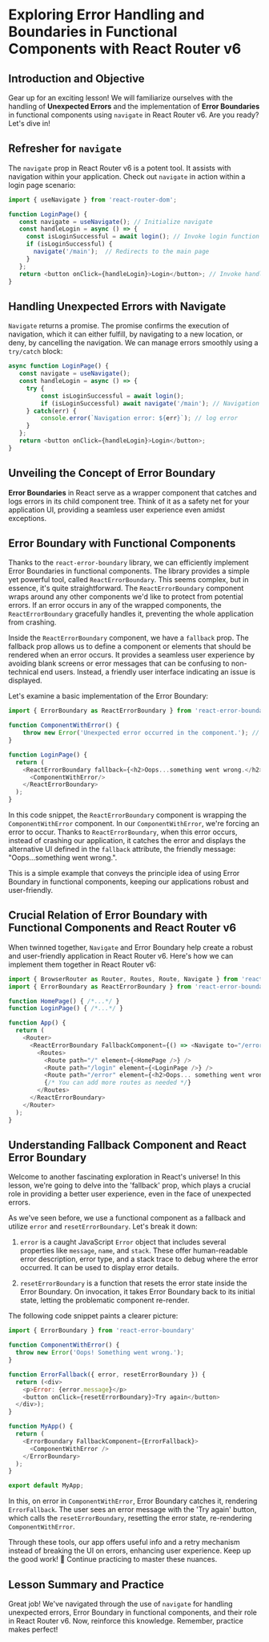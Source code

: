 # Exploring Error Handling and Boundaries in Functional Components with React Router v6

## Introduction and Objective
Gear up for an exciting lesson! We will familiarize ourselves with the handling of **Unexpected Errors** and the implementation of **Error Boundaries** in functional components using `navigate` in React Router v6. Are you ready? Let's dive in!

## Refresher for `navigate`
The `navigate` prop in React Router v6 is a potent tool. It assists with navigation within your application. Check out `navigate` in action within a login page scenario:

```javaScript
import { useNavigate } from 'react-router-dom';

function LoginPage() {
   const navigate = useNavigate(); // Initialize navigate
   const handleLogin = async () => {
     const isLoginSuccessful = await login(); // Invoke login function
     if (isLoginSuccessful) {
       navigate('/main');  // Redirects to the main page
     }
   };
   return <button onClick={handleLogin}>Login</button>; // Invoke handleLogin on button click
}
```

## Handling Unexpected Errors with Navigate
`Navigate` returns a promise. The promise confirms the execution of navigation, which it can either fulfill, by navigating to a new location, or deny, by cancelling the navigation. We can manage errors smoothly using a `try/catch` block:

```javaScript
async function LoginPage() {
   const navigate = useNavigate();
   const handleLogin = async () => {
     try {
         const isLoginSuccessful = await login();
         if (isLoginSuccessful) await navigate('/main'); // Navigation to main page
     } catch(err) {
         console.error(`Navigation error: ${err}`); // log error
     }
   };
   return <button onClick={handleLogin}>Login</button>;
}
```

## Unveiling the Concept of Error Boundary
**Error Boundaries** in React serve as a wrapper component that catches and logs errors in its child component tree. Think of it as a safety net for your application UI, providing a seamless user experience even amidst exceptions.

## Error Boundary with Functional Components
Thanks to the `react-error-boundary` library, we can efficiently implement Error Boundaries in functional components. The library provides a simple yet powerful tool, called `ReactErrorBoundary`. This seems complex, but in essence, it's quite straightforward. The `ReactErrorBoundary` component wraps around any other components we'd like to protect from potential errors. If an error occurs in any of the wrapped components, the `ReactErrorBoundary` gracefully handles it, preventing the whole application from crashing.

Inside the `ReactErrorBoundary` component, we have a `fallback` prop. The fallback prop allows us to define a component or elements that should be rendered when an error occurs. It provides a seamless user experience by avoiding blank screens or error messages that can be confusing to non-technical end users. Instead, a friendly user interface indicating an issue is displayed.

Let's examine a basic implementation of the Error Boundary:

```javaScript
import { ErrorBoundary as ReactErrorBoundary } from 'react-error-boundary';

function ComponentWithError() {
    throw new Error('Unexpected error occurred in the component.'); // This component throws an error
}

function LoginPage() {
  return (
    <ReactErrorBoundary fallback={<h2>Oops...something went wrong.</h2>}> // Using ReactErrorBoundary to wrap our component
      <ComponentWithError/>
    </ReactErrorBoundary>
  );
}
```
In this code snippet, the `ReactErrorBoundary` component is wrapping the `ComponentWithError` component. In our `ComponentWithError`, we're forcing an error to occur. Thanks to `ReactErrorBoundary`, when this error occurs, instead of crashing our application, it catches the error and displays the alternative UI defined in the `fallback` attribute, the friendly message: "Oops...something went wrong.".

This is a simple example that conveys the principle idea of using Error Boundary in functional components, keeping our applications robust and user-friendly.

## Crucial Relation of Error Boundary with Functional Components and React Router v6
When twinned together, `Navigate` and Error Boundary help create a robust and user-friendly application in React Router v6. Here's how we can implement them together in React Router v6:

```javaScript
import { BrowserRouter as Router, Routes, Route, Navigate } from 'react-router-dom';
import { ErrorBoundary as ReactErrorBoundary } from 'react-error-boundary';

function HomePage() { /*...*/ }
function LoginPage() { /*...*/ }

function App() {
  return (
    <Router>
      <ReactErrorBoundary FallbackComponent={() => <Navigate to="/error" replace />} >
        <Routes>
          <Route path="/" element={<HomePage />} />
          <Route path="/login" element={<LoginPage />} />
          <Route path="/error" element={<h2>Oops... something went wrong.</h2>} />
          {/* You can add more routes as needed */}
        </Routes>
      </ReactErrorBoundary>
    </Router>
  );
}
```

## Understanding Fallback Component and React Error Boundary
Welcome to another fascinating exploration in React's universe! In this lesson, we're going to delve into the 'fallback' prop, which plays a crucial role in providing a better user experience, even in the face of unexpected errors.

As we've seen before, we use a functional component as a fallback and utilize `error` and `resetErrorBoundary`. Let's break it down:

1. `error` is a caught JavaScript `Error` object that includes several properties like `message`, `name`, and `stack`. These offer human-readable error description, error type, and a stack trace to debug where the error occurred. It can be used to display error details.

2. `resetErrorBoundary` is a function that resets the error state inside the Error Boundary. On invocation, it takes Error Boundary back to its initial state, letting the problematic component re-render.

The following code snippet paints a clearer picture:

```javaScript
import { ErrorBoundary } from 'react-error-boundary'

function ComponentWithError() {
  throw new Error('Oops! Something went wrong.');
}

function ErrorFallback({ error, resetErrorBoundary }) {
  return (<div>
    <p>Error: {error.message}</p>
    <button onClick={resetErrorBoundary}>Try again</button>
  </div>);
}

function MyApp() {
  return (
    <ErrorBoundary FallbackComponent={ErrorFallback}>
      <ComponentWithError />
    </ErrorBoundary>
  );
}

export default MyApp;
```
In this, on error in `ComponentWithError`, Error Boundary catches it, rendering `ErrorFallback`. The user sees an error message with the 'Try again' button, which calls the `resetErrorBoundary`, resetting the error state, re-rendering `ComponentWithError`.

Through these tools, our app offers useful info and a retry mechanism instead of breaking the UI on errors, enhancing user experience. Keep up the good work! 💫 Continue practicing to master these nuances.

## Lesson Summary and Practice
Great job! We've navigated through the use of `navigate` for handling unexpected errors, Error Boundary in functional components, and their role in React Router v6. Now, reinforce this knowledge. Remember, practice makes perfect!
